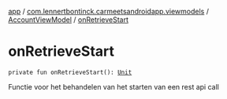 [app](../../index.md) / [com.lennertbontinck.carmeetsandroidapp.viewmodels](../index.md) / [AccountViewModel](index.md) / [onRetrieveStart](./on-retrieve-start.md)

# onRetrieveStart

`private fun onRetrieveStart(): `[`Unit`](https://kotlinlang.org/api/latest/jvm/stdlib/kotlin/-unit/index.html)

Functie voor het behandelen van het starten van een rest api call

